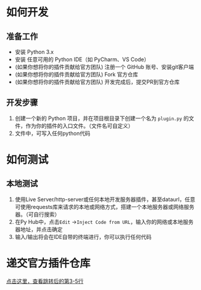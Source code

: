 # 如何开发
## 准备工作
- 安装 Python 3.x
- 安装 任意可用的 Python IDE（如 PyCharm、VS Code）
- (如果你想将你的插件贡献给官方团队) 注册一个 GitHub 账号、安装git客户端
- (如果你想将你的插件贡献给官方团队) Fork 官方仓库
- (如果你想将你的插件贡献给官方团队) 开发完成后，提交PR到官方仓库

## 开发步骤
1. 创建一个新的 Python 项目，并在项目根目录下创建一个名为 `plugin.py` 的文件，作为你的插件的入口文件。（文件名可自定义）
2. 文件中，可写入任何python代码
# 如何测试
## 本地测试
1. 使用Live Server/http-server或任何本地开发服务器插件，甚至dataurl，任意可使用requests库来请求的本地或网络方式，搭建一个本地服务器或网络服务器。（可自行搜索）
2. 在Py Hub中，点击`Edit` ->`Inject Code from URL`，输入你的网络或本地服务器地址，并点击确定
3. 输入/输出将会在IDE自带的终端进行，你可以执行任何代码
# 递交官方插件仓库
[点击这里，查看跳转后的第3-5行](#准备工作)

